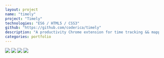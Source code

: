 ```yaml
---
layout: project
name: "timely"
project: "Timely"
technologies: "ES6 / HTML5 / CSS3"
github: "https://github.com/coderica/timely"
description: "A productivity Chrome extension for time tracking && mapping."
categories: portfolio
---
```


<img src="{{ site.url }}images/timely2.jpg" />
<img src="{{ site.url }}images/timely3.png" />
<img src="{{ site.url }}images/timely4.png" />
<img src="{{ site.url }}images/timely5.png" />